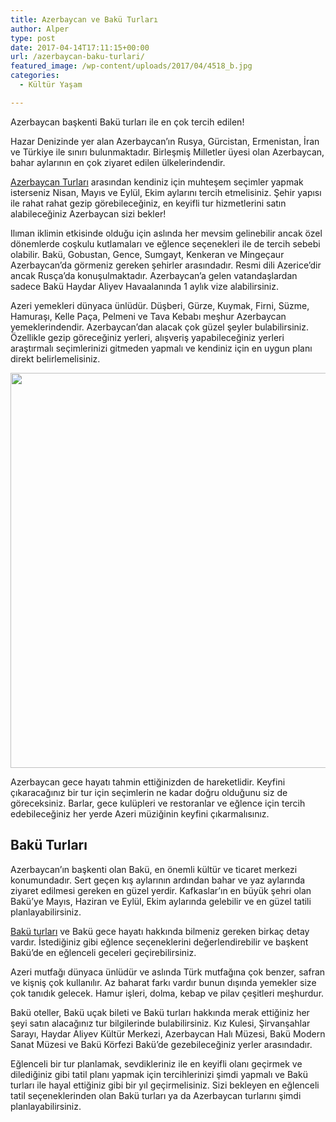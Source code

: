 ```yaml
---
title: Azerbaycan ve Bakü Turları
author: Alper
type: post
date: 2017-04-14T17:11:15+00:00
url: /azerbaycan-baku-turlari/
featured_image: /wp-content/uploads/2017/04/4518_b.jpg
categories:
  - Kültür Yaşam

---
```

Azerbaycan başkenti Bakü turları ile en çok tercih edilen!

Hazar Denizinde yer alan Azerbaycan’ın Rusya, Gürcistan, Ermenistan, İran ve Türkiye ile sınırı bulunmaktadır. Birleşmiş Milletler üyesi olan Azerbaycan, bahar aylarının en çok ziyaret edilen ülkelerindendir.

[Azerbaycan Turları][1] arasından kendiniz için muhteşem seçimler yapmak isterseniz Nisan, Mayıs ve Eylül, Ekim aylarını tercih etmelisiniz. Şehir yapısı ile rahat rahat gezip görebileceğiniz, en keyifli tur hizmetlerini satın alabileceğiniz Azerbaycan sizi bekler!

Ilıman iklimin etkisinde olduğu için aslında her mevsim gelinebilir ancak özel dönemlerde coşkulu kutlamaları ve eğlence seçenekleri ile de tercih sebebi olabilir. Bakü, Gobustan, Gence, Sumgayt, Kenkeran ve Mingeçaur Azerbaycan’da görmeniz gereken şehirler arasındadır. Resmi dili Azerice’dir ancak Rusça’da konuşulmaktadır. Azerbaycan&#8217;a gelen vatandaşlardan sadece Bakü Haydar Aliyev Havaalanında 1 aylık vize alabilirsiniz.

Azeri yemekleri dünyaca ünlüdür. Düşberi, Gürze, Kuymak, Firni, Süzme, Hamuraşı, Kelle Paça, Pelmeni ve Tava Kebabı meşhur Azerbaycan yemeklerindendir. Azerbaycan’dan alacak çok güzel şeyler bulabilirsiniz. Özellikle gezip göreceğiniz yerleri, alışveriş yapabileceğiniz yerleri araştırmalı seçimlerinizi gitmeden yapmalı ve kendiniz için en uygun planı direkt belirlemelisiniz.

[<img class="alignnone size-full wp-image-18317" src="https://www.murekkep.org/wp-content/uploads/2017/04/azerbaycan-baku-turlari.jpg" alt="" width="950" height="632" srcset="https://www.murekkep.org/wp-content/uploads/2017/04/azerbaycan-baku-turlari.jpg 950w, https://www.murekkep.org/wp-content/uploads/2017/04/azerbaycan-baku-turlari-300x200.jpg 300w, https://www.murekkep.org/wp-content/uploads/2017/04/azerbaycan-baku-turlari-768x511.jpg 768w, https://www.murekkep.org/wp-content/uploads/2017/04/azerbaycan-baku-turlari-900x600.jpg 900w, https://www.murekkep.org/wp-content/uploads/2017/04/azerbaycan-baku-turlari-180x120.jpg 180w" sizes="(max-width: 950px) 100vw, 950px" />][2]

Azerbaycan gece hayatı tahmin ettiğinizden de hareketlidir. Keyfini çıkaracağınız bir tur için seçimlerin ne kadar doğru olduğunu siz de göreceksiniz. Barlar, gece kulüpleri ve restoranlar ve eğlence için tercih edebileceğiniz her yerde Azeri müziğinin keyfini çıkarmalısınız.

## Bakü Turları

Azerbaycan’ın başkenti olan Bakü, en önemli kültür ve ticaret merkezi konumundadır. Sert geçen kış aylarının ardından bahar ve yaz aylarında ziyaret edilmesi gereken en güzel yerdir. Kafkaslar’ın en büyük şehri olan Bakü’ye Mayıs, Haziran ve Eylül, Ekim aylarında gelebilir ve en güzel tatili planlayabilirsiniz.

[Bakü turları][3] ve Bakü gece hayatı hakkında bilmeniz gereken birkaç detay vardır. İstediğiniz gibi eğlence seçeneklerini değerlendirebilir ve başkent Bakü’de en eğlenceli geceleri geçirebilirsiniz.

Azeri mutfağı dünyaca ünlüdür ve aslında Türk mutfağına çok benzer, safran ve kişniş çok kullanılır. Az baharat farkı vardır bunun dışında yemekler size çok tanıdık gelecek. Hamur işleri, dolma, kebap ve pilav çeşitleri meşhurdur.

Bakü oteller, Bakü uçak bileti ve Bakü turları hakkında merak ettiğiniz her şeyi satın alacağınız tur bilgilerinde bulabilirsiniz. Kız Kulesi, Şirvanşahlar Sarayı, Haydar Aliyev Kültür Merkezi, Azerbaycan Halı Müzesi, Bakü Modern Sanat Müzesi ve Bakü Körfezi Bakü’de gezebileceğiniz yerler arasındadır.

Eğlenceli bir tur planlamak, sevdikleriniz ile en keyifli olanı geçirmek ve dilediğiniz gibi tatil planı yapmak için tercihlerinizi şimdi yapmalı ve Bakü turları ile hayal ettiğiniz gibi bir yıl geçirmelisiniz. Sizi bekleyen en eğlenceli tatil seçeneklerinden olan Bakü turları ya da Azerbaycan turlarını şimdi planlayabilirsiniz.

 [1]: http://www.gezinomi.com/turlar/azerbeycan-turlari
 [2]: https://www.murekkep.org/wp-content/uploads/2017/04/azerbaycan-baku-turlari.jpg
 [3]: http://www.gezinomi.com/turlar/baku-turlari